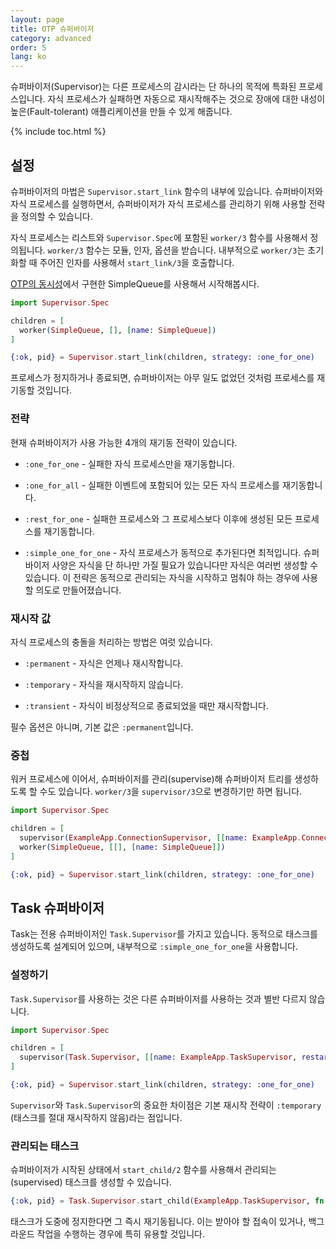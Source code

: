 ```yaml
---
layout: page
title: OTP 슈퍼바이저
category: advanced
order: 5
lang: ko
---
```


슈퍼바이저(Supervisor)는 다른 프로세스의 감시라는 단 하나의 목적에 특화된 프로세스입니다. 자식 프로세스가 실패하면 자동으로 재시작해주는 것으로 장애에 대한 내성이 높은(Fault-tolerant) 애플리케이션을 만들 수 있게 해줍니다.

{% include toc.html %}

## 설정

슈퍼바이저의 마법은 `Supervisor.start_link` 함수의 내부에 있습니다. 슈퍼바이저와 자식 프로세스를 실행하면서, 슈퍼바이저가 자식 프로세스를 관리하기 위해 사용할 전략을 정의할 수 있습니다.

자식 프로세스는 리스트와 `Supervisor.Spec`에 포함된 `worker/3` 함수를 사용해서 정의됩니다. `worker/3` 함수는 모듈, 인자, 옵션을 받습니다. 내부적으로 `worker/3`는 초기화할 때 주어진 인자를 사용해서 `start_link/3`을 호출합니다.

[OTP의 동시성](../../advanced/otp-concurrency)에서 구현한 SimpleQueue를 사용해서 시작해봅시다.

```elixir
import Supervisor.Spec

children = [
  worker(SimpleQueue, [], [name: SimpleQueue])
]

{:ok, pid} = Supervisor.start_link(children, strategy: :one_for_one)
```

프로세스가 정지하거나 종료되면, 슈퍼바이저는 아무 일도 없었던 것처럼 프로세스를 재기동할 것입니다.

### 전략

현재 슈퍼바이저가 사용 가능한 4개의 재기동 전략이 있습니다.

+ `:one_for_one` - 실패한 자식 프로세스만을 재기동합니다.

+ `:one_for_all` - 실패한 이벤트에 포함되어 있는 모든 자식 프로세스를 재기동합니다.

+ `:rest_for_one` - 실패한 프로세스와 그 프로세스보다 이후에 생성된 모든 프로세스를 재기동합니다.

+ `:simple_one_for_one` - 자식 프로세스가 동적으로 추가된다면 최적입니다. 슈퍼바이저 사양은 자식을 단 하나만 가질 필요가 있습니다만 자식은 여러번 생성할 수 있습니다. 이 전략은 동적으로 관리되는 자식을 시작하고 멈춰야 하는 경우에 사용할 의도로 만들어졌습니다.

### 재시작 값

자식 프로세스의 충돌을 처리하는 방법은 여럿 있습니다.

+ `:permanent` - 자식은 언제나 재시작합니다.

+ `:temporary` - 자식을 재시작하지 않습니다.

+ `:transient` - 자식이 비정상적으로 종료되었을 때만 재시작합니다.

필수 옵션은 아니며, 기본 값은 `:permanent`입니다.

### 중첩

워커 프로세스에 이어서, 슈퍼바이저를 관리(supervise)해 슈퍼바이저 트리를 생성하도록 할 수도 있습니다. `worker/3`을 `supervisor/3`으로 변경하기만 하면 됩니다.

```elixir
import Supervisor.Spec

children = [
  supervisor(ExampleApp.ConnectionSupervisor, [[name: ExampleApp.ConnectionSupervisor]]),
  worker(SimpleQueue, [[], [name: SimpleQueue]])
]

{:ok, pid} = Supervisor.start_link(children, strategy: :one_for_one)
```

## Task 슈퍼바이저

Task는 전용 슈퍼바이저인 `Task.Supervisor`를 가지고 있습니다. 동적으로 태스크를 생성하도록 설계되어 있으며, 내부적으로 `:simple_one_for_one`을 사용합니다.

### 설정하기

`Task.Supervisor`를 사용하는 것은 다른 슈퍼바이저를 사용하는 것과 별반 다르지 않습니다.

```elixir
import Supervisor.Spec

children = [
  supervisor(Task.Supervisor, [[name: ExampleApp.TaskSupervisor, restart: :transient]]),
]

{:ok, pid} = Supervisor.start_link(children, strategy: :one_for_one)
```

`Supervisor`와 `Task.Supervisor`의 중요한 차이점은 기본 재시작 전략이 `:temporary` (태스크를 절대 재시작하지 않음)라는 점입니다.

### 관리되는 태스크

슈퍼바이저가 시작된 상태에서 `start_child/2` 함수를 사용해서 관리되는(supervised) 태스크를 생성할 수 있습니다.

```elixir
{:ok, pid} = Task.Supervisor.start_child(ExampleApp.TaskSupervisor, fn -> background_work end)
```

태스크가 도중에 정지한다면 그 즉시 재기동됩니다. 이는 받아야 할 접속이 있거나, 백그라운드 작업을 수행하는 경우에 특히 유용할 것입니다.
